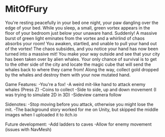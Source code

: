 # MitOfFury

You're resting peacefully in your bed one night, your paw dangling over the edge of your bed. While you sleep, a small, green vortex appears in the floor of your bedroom just below your unaware hand. Suddenly! A massive burst of green light eminates from the vortex and a whirlind of chaos absorbs your room! You awaken, startled, and unable to pull your hand out of the vortex! The chaos subsides, and you notice your hand has now been turned into a massive mit! You make your way outside and see that your city has been taken over by alien whales. Your only chance of survival is to get to the other side of the city and locate the magic cube that will send the whales back to where they came from! Along the way, collect gold dropped by the whales and destroy them with your now mutated hand.

Game Features:
-You're a fox!
-A weird mit-like hand to attack enemy whales (Press Z)
-Coins to collect
-Side to side, up and down movement (I was trying to simulate 2D in 3D)
-Sideview camera follow

Sidenotes:
-Stop moving before you attack, otherwise you might lose the mit.
-The background story worked for me on Unity, but skipped the middle images when I uploaded it to itch.io

Future development:
-Add ladders to caves
-Allow for enemy movement (issues with NavMesh)

